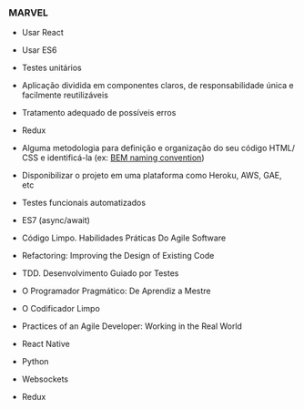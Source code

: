 ### MARVEL ###


- Usar React
- Usar ES6
- Testes unitários
- Aplicação dividida em componentes claros, de responsabilidade única e
facilmente reutilizáveis
- Tratamento adequado de possíveis erros


- Redux
- Alguma metodologia para definição e organização do seu código HTML/
CSS e identificá-la (ex: [BEM naming convention](http://getbem.com/naming/))
- Disponibilizar o projeto em uma plataforma como Heroku, AWS, GAE, etc
- Testes funcionais automatizados
- ES7 (async/await)


- Código Limpo. Habilidades Práticas Do Agile Software
- Refactoring: Improving the Design of Existing Code
- TDD. Desenvolvimento Guiado por Testes
- O Programador Pragmático: De Aprendiz a Mestre
- O Codificador Limpo
- Practices of an Agile Developer: Working in the Real World




- React Native
- Python
- Websockets
- Redux
